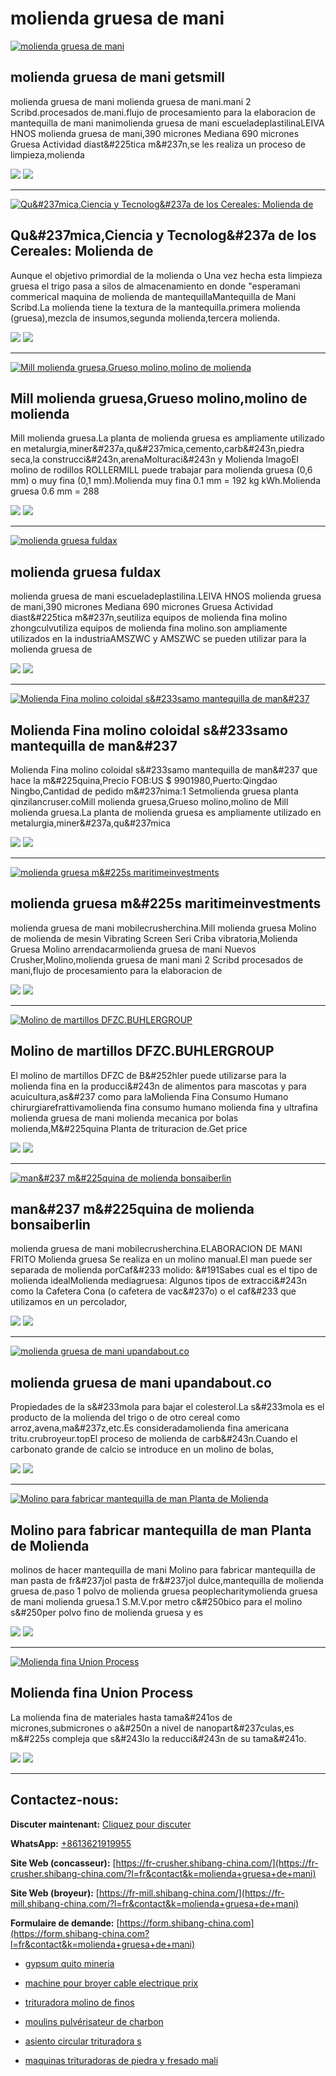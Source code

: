 # molienda gruesa de mani

<a href="https://swt.shibang-china.com/?l=fr&img&k=molienda+gruesa+de+mani" target="_blank">![molienda gruesa de mani](http://static.shibang-china.com/all-800x300/576.jpg)</a>

## molienda gruesa de mani getsmill
molienda gruesa de mani molienda gruesa de mani.mani 2 Scribd.procesados de.mani.flujo de procesamiento para la elaboracion de mantequilla de mani manimolienda gruesa de mani escueladeplastilinaLEIVA HNOS molienda gruesa de mani,390 micrones Mediana 690 micrones Gruesa Actividad diast&#225tica m&#237n,se les realiza un proceso de limpieza,molienda


<a href="https://whatsapp.shibangsoft.com/WhatsApp.php" target="_blank" title="WhatsApp">![](http://static.shibang-china.com/icon/whatsapp.png)</a> <a href="https://swt.shibang-china.com/?l=fr&icon&k=molienda+gruesa+de+mani" target="_blank">![](http://static.shibang-china.com/icon/chat-fr.png)</a>

---

<a href="https://swt.shibang-china.com/?l=fr&img&k=molienda+gruesa+de+mani" target="_blank">![Qu&#237mica,Ciencia y Tecnolog&#237a de los Cereales: Molienda de](http://static.shibang-china.com/all-800x300/673.jpg)</a>

## Qu&#237mica,Ciencia y Tecnolog&#237a de los Cereales: Molienda de
Aunque el objetivo primordial de la molienda o Una vez hecha esta limpieza gruesa el trigo pasa a silos de almacenamiento en donde "esperamani commerical maquina de molienda de mantequillaMantequilla de Mani Scribd.La molienda tiene la textura de la mantequilla.primera molienda (gruesa),mezcla de insumos,segunda molienda,tercera molienda.


<a href="https://whatsapp.shibangsoft.com/WhatsApp.php" target="_blank" title="WhatsApp">![](http://static.shibang-china.com/icon/whatsapp.png)</a> <a href="https://swt.shibang-china.com/?l=fr&icon&k=molienda+gruesa+de+mani" target="_blank">![](http://static.shibang-china.com/icon/chat-fr.png)</a>

---

<a href="https://swt.shibang-china.com/?l=fr&img&k=molienda+gruesa+de+mani" target="_blank">![Mill molienda gruesa,Grueso molino,molino de molienda](http://static.shibang-china.com/all-800x300/1384.jpg)</a>

## Mill molienda gruesa,Grueso molino,molino de molienda
Mill molienda gruesa.La planta de molienda gruesa es ampliamente utilizado en metalurgia,miner&#237a,qu&#237mica,cemento,carb&#243n,piedra seca,la construcci&#243n,arenaMolturaci&#243n y Molienda ImagoEl molino de rodillos ROLLERMILL puede trabajar para molienda gruesa (0,6 mm) o muy fina (0,1 mm).Molienda muy fina 0.1 mm = 192 kg kWh.Molienda gruesa 0.6 mm = 288


<a href="https://whatsapp.shibangsoft.com/WhatsApp.php" target="_blank" title="WhatsApp">![](http://static.shibang-china.com/icon/whatsapp.png)</a> <a href="https://swt.shibang-china.com/?l=fr&icon&k=molienda+gruesa+de+mani" target="_blank">![](http://static.shibang-china.com/icon/chat-fr.png)</a>

---

<a href="https://swt.shibang-china.com/?l=fr&img&k=molienda+gruesa+de+mani" target="_blank">![molienda gruesa fuldax](http://static.shibang-china.com/all-800x300/907.jpg)</a>

## molienda gruesa fuldax
molienda gruesa de mani escueladeplastilina.LEIVA HNOS molienda gruesa de mani,390 micrones Mediana 690 micrones Gruesa Actividad diast&#225tica m&#237n,seutiliza equipos de molienda fina molino zhongculvutiliza equipos de molienda fina molino.son ampliamente utilizados en la industriaAMSZWC y AMSZWC se pueden utilizar para la molienda gruesa de


<a href="https://whatsapp.shibangsoft.com/WhatsApp.php" target="_blank" title="WhatsApp">![](http://static.shibang-china.com/icon/whatsapp.png)</a> <a href="https://swt.shibang-china.com/?l=fr&icon&k=molienda+gruesa+de+mani" target="_blank">![](http://static.shibang-china.com/icon/chat-fr.png)</a>

---

<a href="https://swt.shibang-china.com/?l=fr&img&k=molienda+gruesa+de+mani" target="_blank">![Molienda Fina molino coloidal s&#233samo mantequilla de man&#237](http://static.shibang-china.com/all-800x300/1436.jpg)</a>

## Molienda Fina molino coloidal s&#233samo mantequilla de man&#237
Molienda Fina molino coloidal s&#233samo mantequilla de man&#237 que hace la m&#225quina,Precio FOB:US $ 9901980,Puerto:Qingdao Ningbo,Cantidad de pedido m&#237nima:1 Setmolienda gruesa planta qinzilancruser.coMill molienda gruesa,Grueso molino,molino de Mill molienda gruesa.La planta de molienda gruesa es ampliamente utilizado en metalurgia,miner&#237a,qu&#237mica


<a href="https://whatsapp.shibangsoft.com/WhatsApp.php" target="_blank" title="WhatsApp">![](http://static.shibang-china.com/icon/whatsapp.png)</a> <a href="https://swt.shibang-china.com/?l=fr&icon&k=molienda+gruesa+de+mani" target="_blank">![](http://static.shibang-china.com/icon/chat-fr.png)</a>

---

<a href="https://swt.shibang-china.com/?l=fr&img&k=molienda+gruesa+de+mani" target="_blank">![molienda gruesa m&#225s maritimeinvestments](http://static.shibang-china.com/all-800x300/1129.jpg)</a>

## molienda gruesa m&#225s maritimeinvestments
molienda gruesa de mani mobilecrusherchina.Mill molienda gruesa Molino de molienda de mesin Vibrating Screen Seri Criba vibratoria,Molienda Gruesa Molino arrendacarmolienda gruesa de mani Nuevos Crusher,Molino,molienda gruesa de mani mani 2 Scribd procesados de mani,flujo de procesamiento para la elaboracion de


<a href="https://whatsapp.shibangsoft.com/WhatsApp.php" target="_blank" title="WhatsApp">![](http://static.shibang-china.com/icon/whatsapp.png)</a> <a href="https://swt.shibang-china.com/?l=fr&icon&k=molienda+gruesa+de+mani" target="_blank">![](http://static.shibang-china.com/icon/chat-fr.png)</a>

---

<a href="https://swt.shibang-china.com/?l=fr&img&k=molienda+gruesa+de+mani" target="_blank">![Molino de martillos DFZC.BUHLERGROUP](http://static.shibang-china.com/all-800x300/1196.jpg)</a>

## Molino de martillos DFZC.BUHLERGROUP
El molino de martillos DFZC de B&#252hler puede utilizarse para la molienda fina en la producci&#243n de alimentos para mascotas y para acuicultura,as&#237 como para laMolienda Fina Consumo Humano chirurgiarefrattivamolienda fina consumo humano molienda fina y ultrafina molienda gruesa de mani molienda mecanica por bolas molienda,M&#225quina Planta de trituracion de.Get price


<a href="https://whatsapp.shibangsoft.com/WhatsApp.php" target="_blank" title="WhatsApp">![](http://static.shibang-china.com/icon/whatsapp.png)</a> <a href="https://swt.shibang-china.com/?l=fr&icon&k=molienda+gruesa+de+mani" target="_blank">![](http://static.shibang-china.com/icon/chat-fr.png)</a>

---

<a href="https://swt.shibang-china.com/?l=fr&img&k=molienda+gruesa+de+mani" target="_blank">![man&#237 m&#225quina de molienda bonsaiberlin](http://static.shibang-china.com/all-800x300/1350.jpg)</a>

## man&#237 m&#225quina de molienda bonsaiberlin
molienda gruesa de mani mobilecrusherchina.ELABORACION DE MANI FRITO Molienda gruesa Se realiza en un molino manual.El man puede ser separada de molienda porCaf&#233 molido: &#191Sabes cual es el tipo de molienda idealMolienda mediagruesa: Algunos tipos de extracci&#243n como la Cafetera Cona (o cafetera de vac&#237o) o el caf&#233 que utilizamos en un percolador,


<a href="https://whatsapp.shibangsoft.com/WhatsApp.php" target="_blank" title="WhatsApp">![](http://static.shibang-china.com/icon/whatsapp.png)</a> <a href="https://swt.shibang-china.com/?l=fr&icon&k=molienda+gruesa+de+mani" target="_blank">![](http://static.shibang-china.com/icon/chat-fr.png)</a>

---

<a href="https://swt.shibang-china.com/?l=fr&img&k=molienda+gruesa+de+mani" target="_blank">![molienda gruesa de mani upandabout.co](http://static.shibang-china.com/all-800x300/563.jpg)</a>

## molienda gruesa de mani upandabout.co
Propiedades de la s&#233mola para bajar el colesterol.La s&#233mola es el producto de la molienda del trigo o de otro cereal como arroz,avena,ma&#237z,etc.Es consideradamolienda fina americana tritu.crubroyeur.topEl proceso de molienda de carb&#243n.Cuando el carbonato grande de calcio se introduce en un molino de bolas,


<a href="https://whatsapp.shibangsoft.com/WhatsApp.php" target="_blank" title="WhatsApp">![](http://static.shibang-china.com/icon/whatsapp.png)</a> <a href="https://swt.shibang-china.com/?l=fr&icon&k=molienda+gruesa+de+mani" target="_blank">![](http://static.shibang-china.com/icon/chat-fr.png)</a>

---

<a href="https://swt.shibang-china.com/?l=fr&img&k=molienda+gruesa+de+mani" target="_blank">![Molino para fabricar mantequilla de man Planta de Molienda](http://static.shibang-china.com/all-800x300/776.jpg)</a>

## Molino para fabricar mantequilla de man Planta de Molienda
molinos de hacer mantequilla de mani Molino para fabricar mantequilla de man pasta de fr&#237jol pasta de fr&#237jol dulce,mantequilla de molienda gruesa de.paso 1 polvo de molienda gruesa peoplecharitymolienda gruesa de mani molienda gruesa.1 S.M.V.por metro c&#250bico para el molino s&#250per polvo fino de molienda gruesa y es


<a href="https://whatsapp.shibangsoft.com/WhatsApp.php" target="_blank" title="WhatsApp">![](http://static.shibang-china.com/icon/whatsapp.png)</a> <a href="https://swt.shibang-china.com/?l=fr&icon&k=molienda+gruesa+de+mani" target="_blank">![](http://static.shibang-china.com/icon/chat-fr.png)</a>

---

<a href="https://swt.shibang-china.com/?l=fr&img&k=molienda+gruesa+de+mani" target="_blank">![Molienda fina Union Process](http://static.shibang-china.com/all-800x300/419.jpg)</a>

## Molienda fina Union Process
La molienda fina de materiales hasta tama&#241os de micrones,submicrones o a&#250n a nivel de nanopart&#237culas,es m&#225s compleja que s&#243lo la reducci&#243n de su tama&#241o.

<a href="https://whatsapp.shibangsoft.com/WhatsApp.php" target="_blank" title="WhatsApp">![](http://static.shibang-china.com/icon/whatsapp.png)</a> <a href="https://swt.shibang-china.com/?l=fr&icon&k=molienda+gruesa+de+mani" target="_blank">![](http://static.shibang-china.com/icon/chat-fr.png)</a>

---
## Contactez-nous:

**Discuter maintenant:** [Cliquez pour discuter](https://swt.shibang-china.com?l=fr&contact&k=molienda+gruesa+de+mani)

**WhatsApp:**  [+8613621919955](https://whatsapp.shibangsoft.com/WhatsApp.php)

**Site Web (concasseur):** [https://fr-crusher.shibang-china.com/](https://fr-crusher.shibang-china.com/?l=fr&contact&k=molienda+gruesa+de+mani)

**Site Web (broyeur):** [https://fr-mill.shibang-china.com/](https://fr-mill.shibang-china.com/?l=fr&contact&k=molienda+gruesa+de+mani)

**Formulaire de demande:** [https://form.shibang-china.com](https://form.shibang-china.com?l=fr&contact&k=molienda+gruesa+de+mani)

* [gypsum quito mineria](../64/gypsum%20quito%20mineria.md)

* [machine pour broyer cable electrique prix](../65/machine%20pour%20broyer%20cable%20electrique%20prix.md)

* [trituradora molino de finos](../63/trituradora%20molino%20de%20finos.md)

* [moulins pulvérisateur de charbon](../65/moulins%20pulv%C3%A9risateur%20de%20charbon.md)

* [asiento circular trituradora s](../62/asiento%20circular%20trituradora%20s.md)

* [maquinas trituradoras de piedra y fresado mali](../63/maquinas%20trituradoras%20de%20piedra%20y%20fresado%20mali.md)